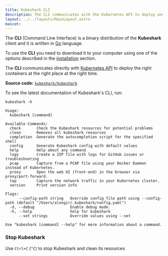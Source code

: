 ```yaml
---
title: Kubeshark CLI
description: The CLI communicates with the Kubernetes API to deploy and control the other software components in the cluster
layout: ../../layouts/MainLayout.astro
mascot: 
---
```


The **CLI** (Command Line Interface) is a binary distribution of the **Kubeshark** client and it is written in [Go](https://go.dev/) language. 

To use the **CLI** you need to download it to your computer using one of the options described in the [installation](/en/install) section.

The **CLI** communicates directly with [Kubernetes API](https://kubernetes.io/docs/concepts/overview/kubernetes-api/) to deploy the right containers at the right place at the right time.

**Source code:** [`kubeshark/kubeshark`](https://github.com/kubeshark/kubeshark)

To see the latest documentation of Kubeshark's CLI, run:

```shell
kubeshark -h
```

```shell
Usage:
  kubeshark [command]

Available Commands:
  check       Check the Kubeshark resources for potential problems
  clean       Removes all kubeshark resources
  completion  Generate the autocompletion script for the specified shell
  config      Generate Kubeshark config with default values
  help        Help about any command
  logs        Create a ZIP file with logs for GitHub issues or troubleshooting
  pcap        Capture from a PCAP file using your Docker Daemon instead of Kubernetes.
  proxy       Open the web UI (front-end) in the browser via proxy/port-forward.
  tap         Capture the network traffic in your Kubernetes cluster.
  version     Print version info

Flags:
      --config-path string   Override config file path using --config-path (default "/Users/alongir/.kubeshark/config.yaml")
  -d, --debug                Enable debug mode.
  -h, --help                 help for kubeshark
      --set strings          Override values using --set

Use "kubeshark [command] --help" for more information about a command.
```

### Stop Kubeshark

Use `Ctrl+C` (`^C`) to stop Kubeshark and clean its resources


